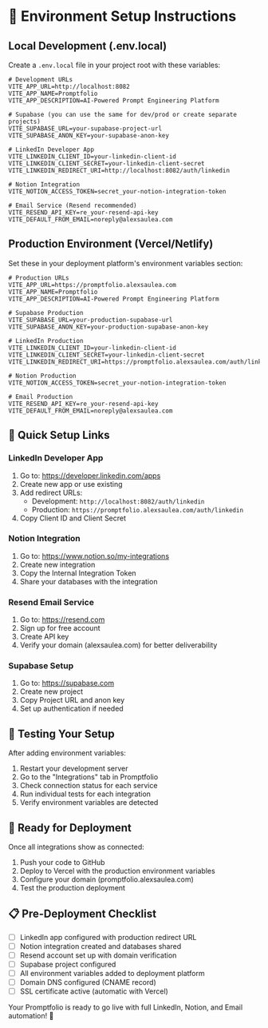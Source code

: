 # 🔧 Environment Setup Instructions

## Local Development (.env.local)

Create a `.env.local` file in your project root with these variables:

```env
# Development URLs
VITE_APP_URL=http://localhost:8082
VITE_APP_NAME=Promptfolio
VITE_APP_DESCRIPTION=AI-Powered Prompt Engineering Platform

# Supabase (you can use the same for dev/prod or create separate projects)
VITE_SUPABASE_URL=your-supabase-project-url
VITE_SUPABASE_ANON_KEY=your-supabase-anon-key

# LinkedIn Developer App
VITE_LINKEDIN_CLIENT_ID=your-linkedin-client-id
VITE_LINKEDIN_CLIENT_SECRET=your-linkedin-client-secret
VITE_LINKEDIN_REDIRECT_URI=http://localhost:8082/auth/linkedin

# Notion Integration
VITE_NOTION_ACCESS_TOKEN=secret_your-notion-integration-token

# Email Service (Resend recommended)
VITE_RESEND_API_KEY=re_your-resend-api-key
VITE_DEFAULT_FROM_EMAIL=noreply@alexsaulea.com
```

## Production Environment (Vercel/Netlify)

Set these in your deployment platform's environment variables section:

```env
# Production URLs
VITE_APP_URL=https://promptfolio.alexsaulea.com
VITE_APP_NAME=Promptfolio
VITE_APP_DESCRIPTION=AI-Powered Prompt Engineering Platform

# Supabase Production
VITE_SUPABASE_URL=your-production-supabase-url
VITE_SUPABASE_ANON_KEY=your-production-supabase-anon-key

# LinkedIn Production
VITE_LINKEDIN_CLIENT_ID=your-linkedin-client-id
VITE_LINKEDIN_CLIENT_SECRET=your-linkedin-client-secret
VITE_LINKEDIN_REDIRECT_URI=https://promptfolio.alexsaulea.com/auth/linkedin

# Notion Production
VITE_NOTION_ACCESS_TOKEN=secret_your-notion-integration-token

# Email Production
VITE_RESEND_API_KEY=re_your-resend-api-key
VITE_DEFAULT_FROM_EMAIL=noreply@alexsaulea.com
```

## 🔗 Quick Setup Links

### LinkedIn Developer App

1. Go to: <https://developer.linkedin.com/apps>
2. Create new app or use existing
3. Add redirect URLs:
   - Development: `http://localhost:8082/auth/linkedin`
   - Production: `https://promptfolio.alexsaulea.com/auth/linkedin`
4. Copy Client ID and Client Secret

### Notion Integration

1. Go to: <https://www.notion.so/my-integrations>
2. Create new integration
3. Copy the Internal Integration Token
4. Share your databases with the integration

### Resend Email Service

1. Go to: <https://resend.com>
2. Sign up for free account
3. Create API key
4. Verify your domain (alexsaulea.com) for better deliverability

### Supabase Setup

1. Go to: <https://supabase.com>
2. Create new project
3. Copy Project URL and anon key
4. Set up authentication if needed

## 🧪 Testing Your Setup

After adding environment variables:

1. Restart your development server
2. Go to the "Integrations" tab in Promptfolio
3. Check connection status for each service
4. Run individual tests for each integration
5. Verify environment variables are detected

## 🚀 Ready for Deployment

Once all integrations show as connected:

1. Push your code to GitHub
2. Deploy to Vercel with the production environment variables
3. Configure your domain (promptfolio.alexsaulea.com)
4. Test the production deployment

## 📋 Pre-Deployment Checklist

- [ ] LinkedIn app configured with production redirect URL
- [ ] Notion integration created and databases shared
- [ ] Resend account set up with domain verification
- [ ] Supabase project configured
- [ ] All environment variables added to deployment platform
- [ ] Domain DNS configured (CNAME record)
- [ ] SSL certificate active (automatic with Vercel)

Your Promptfolio is ready to go live with full LinkedIn, Notion, and Email automation! 🎉
